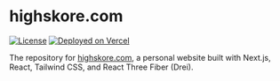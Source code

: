 # highskore.com

[![License](https://img.shields.io/badge/license-MIT-blue.svg)](LICENSE)
[![Deployed on Vercel](https://img.shields.io/badge/deployed%20on-Vercel-brightgreen)](https://highskore.vercel.app/)

The repository for [highskore.com](https://highskore.com), a personal website built with Next.js, React, Tailwind CSS, and React Three Fiber (Drei).
